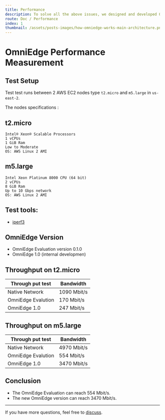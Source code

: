 ```yaml
---
title: Performance
description: To solve all the above issues, we designed and developed OmniEdge based upon the following objectives.Simple enough to use for both users and network administrators.Based on the Zero-trust security model. Users can establish a strictly secure network through authentication services such as Okta, G Suite, etc.
route: Doc / Performance
index: 1
thumbnail: /assets/posts-images/how-omniedge-works-main-architecture.png
---
```


# OmniEdge Performance Measurement

## Test Setup

Test test runs between 2 AWS EC2 nodes type `t2.micro` and `m5.large` in `us-east-2`.

The nodes specifications :

## t2.micro
```
Intel® Xeon® Scalable Processors
1 vCPUs
1 GiB Ram
Low to Moderate
OS: AWS Linux 2 AMI
```
## m5.large 

```
Intel Xeon Platinum 8000 CPU (64 bit)
2 vCPUs
8 GiB Ram
Up to 10 Gbps network
OS: AWS Linux 2 AMI
```

## Test tools: 

- [iperf3](https://iperf.fr/iperf-download.php)

## OmniEdge Version
- OmniEdge Evaluation version 0.1.0
- OmniEdge 1.0 (internal developmen)


## Throughput on t2.micro

|Through put test|Bandwidth|
|--|--|
|Native Network|1090 Mbit/s|
|OmniEdge Evalution|170 Mbit/s|
|OmniEdge 1.0|247 Mbit/s|


## Throughput on m5.large

|Through put test|Bandwidth|
|--|--|
|Native Network|4970 Mbit/s|
|OmniEdge Evalution|554 Mbit/s|
|OmniEdge 1.0|3470 Mbit/s|


## Conclusion

- The OmniEdge Evaluation can reach 554 Mbit/s.
- The new OmniEdge version can reach 3470 Mbit/s. 

-----

If you have more questions, feel free to [discuss](https://github.com/omniedgeio/omniedge/discussions).